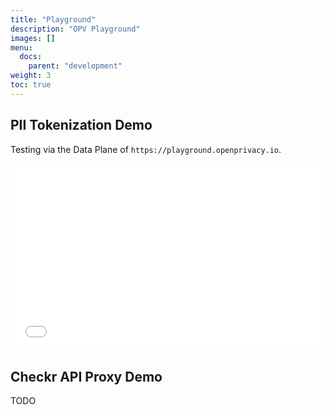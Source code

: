 ```yaml
---
title: "Playground"
description: "OPV Playground"
images: []
menu:
  docs:
    parent: "development"
weight: 3
toc: true
---
```


## PII Tokenization Demo

Testing via the Data Plane of `https://playground.openprivacy.io`.

<iframe width="100%" height="300" src="//jsfiddle.net/howvu08j/embedded/result,js,html,css/dark/" allowfullscreen="allowfullscreen" allowpaymentrequest frameborder="0"></iframe>

## Checkr API Proxy Demo

TODO
